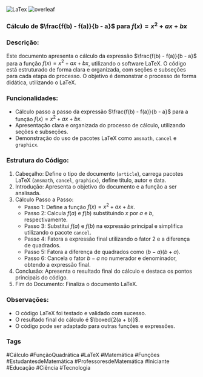 ![LaTex](https://img.shields.io/badge/LaTeX-47A141?style=for-the-badge&logo=LaTeX&logoColor=white) ![overleaf](https://img.shields.io/badge/Overleaf-47A141?style=for-the-badge&logo=Overleaf&logoColor=white)

### Cálculo de $\frac{f(b) - f(a)}{b - a}$ para $f(x) = x^2 + ax + bx$

### Descrição:

Este documento apresenta o cálculo da expressão $\frac{f(b) - f(a)}{b - a}$ para a função $f(x) = x^2 + ax + bx$, utilizando o software LaTeX. O código está estruturado de forma clara e organizada, com seções e subseções para cada etapa do processo. 
O objetivo é demonstrar o processo de forma didática, utilizando o LaTeX.

### Funcionalidades:

* Cálculo passo a passo da expressão $\frac{f(b) - f(a)}{b - a}$ para a função $f(x) = x^2 + ax + bx$.
* Apresentação clara e organizada do processo de cálculo, utilizando seções e subseções.
* Demonstração do uso de pacotes LaTeX como `amsmath`, `cancel` e `graphicx`.

### Estrutura do Código:

1. Cabeçalho: Define o tipo de documento (`article`), carrega pacotes LaTeX (`amsmath`, `cancel`, `graphicx`), define título, autor e data.
2. Introdução: Apresenta o objetivo do documento e a função a ser analisada.
3. Cálculo Passo a Passo:
    * Passo 1: Define a função $f(x) = x^2 + ax + bx$.
    * Passo 2: Calcula $f(a)$ e $f(b)$ substituindo $x$ por $a$ e $b$, respectivamente.
    * Passo 3: Substitui $f(a)$ e $f(b)$ na expressão principal e simplifica utilizando o pacote `cancel`.
    * Passo 4: Fatora a expressão final utilizando o fator $2$ e a diferença de quadrados.
    * Passo 5: Fatora a diferença de quadrados como $(b - a)(b + a)$.
    * Passo 6: Cancela o fator $b - a$ no numerador e denominador, obtendo a expressão final.
4. Conclusão: Apresenta o resultado final do cálculo e destaca os pontos principais do código.
5. Fim do Documento: Finaliza o documento LaTeX.

### Observações:

* O código LaTeX foi testado e validado com sucesso.
* O resultado final do cálculo é $\boxed{2(a + b)}$.
* O código pode ser adaptado para outras funções e expressões.

### Tags

#Cálculo #FunçãoQuadrática #LaTeX #Matemática #Funções #EstudantesdeMatemática #ProfessoresdeMatemática #Iniciante #Educação #Ciência #Tecnologia

